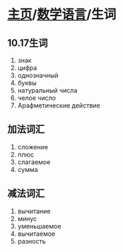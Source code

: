 # [主页](../README.md)/[数学语言](./readme.md)/生词
## 10.17生词
1. знак
2. цифра
3. однозначный
4. буквы
5. натуральный числа
6. челое число
7. Арафметические действие
## 加法词汇
1. сложение
2. плюс
3. слагаемое
4. сумма
## 减法词汇
1. вычитание
2. минус
3. уменьшаемое
4. вычитаемое
5. разность